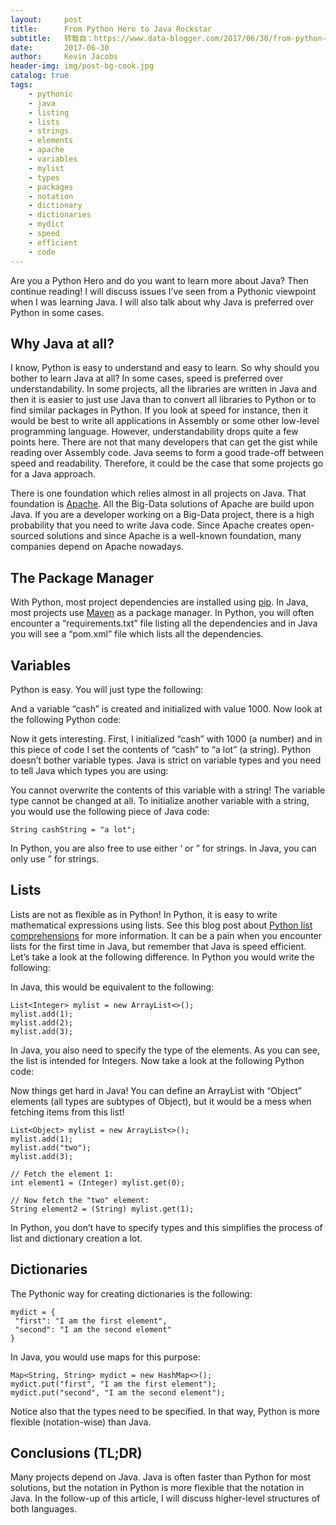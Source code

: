 ```yaml
---
layout:     post
title:      From Python Hero to Java Rockstar
subtitle:   转载自：https://www.data-blogger.com/2017/06/30/from-python-hero-to-java-rockstar/
date:       2017-06-30
author:     Kevin Jacobs
header-img: img/post-bg-cook.jpg
catalog: true
tags:
    - pythonic
    - java
    - listing
    - lists
    - strings
    - elements
    - apache
    - variables
    - mylist
    - types
    - packages
    - notation
    - dictionary
    - dictionaries
    - mydict
    - speed
    - efficient
    - code
---
```


Are you a Python Hero and do you want to learn more about Java? Then continue reading! I will discuss issues I’ve seen from a Pythonic viewpoint when I was learning Java. I will also talk about why Java is preferred over Python in some cases.



## Why Java at all?

I know, Python is easy to understand and easy to learn. So why should you bother to learn Java at all? In some cases, speed is preferred over understandability. In some projects, all the libraries are written in Java and then it is easier to just use Java than to convert all libraries to Python or to find similar packages in Python. If you look at speed for instance, then it would be best to write all applications in Assembly or some other low-level programming language. However, understandability drops quite a few points here. There are not that many developers that can get the gist while reading over Assembly code. Java seems to form a good trade-off between speed and readability. Therefore, it could be the case that some projects go for a Java approach.

There is one foundation which relies almost in all projects on Java. That foundation is [Apache](https://www.apache.org/). All the Big-Data solutions of Apache are build upon Java. If you are a developer working on a Big-Data project, there is a high probability that you need to write Java code. Since Apache creates open-sourced solutions and since Apache is a well-known foundation, many companies depend on Apache nowadays.

## The Package Manager

With Python, most project dependencies are installed using [pip](https://pypi.python.org/pypi/pip). In Java, most projects use [Maven](https://maven.apache.org/) as a package manager. In Python, you will often encounter a “requirements.txt” file listing all the dependencies and in Java you will see a “pom.xml” file which lists all the dependencies.

 

## Variables

Python is easy. You will just type the following:

And a variable “cash” is created and initialized with value 1000. Now look at the following Python code:

Now it gets interesting. First, I initialized “cash” with 1000 (a number) and in this piece of code I set the contents of “cash” to “a lot” (a string). Python doesn’t bother variable types. Java is strict on variable types and you need to tell Java which types you are using:

You cannot overwrite the contents of this variable with a string! The variable type cannot be changed at all. To initialize another variable with a string, you would use the following piece of Java code:

```
String cashString = "a lot";
```

In Python, you are also free to use either ‘ or ” for strings. In Java, you can only use ” for strings.

## Lists

Lists are not as flexible as in Python! In Python, it is easy to write mathematical expressions using lists. See this blog post about [Python list comprehensions](https://www.data-blogger.com/2017/11/16/python-list-comprehension) for more information. It can be a pain when you encounter lists for the first time in Java, but remember that Java is speed efficient. Let’s take a look at the following difference. In Python you would write the following:

In Java, this would be equivalent to the following:

```
List<Integer> mylist = new ArrayList<>();
mylist.add(1);
mylist.add(2);
mylist.add(3);
```

In Java, you also need to specify the type of the elements. As you can see, the list is intended for Integers. Now take a look at the following Python code:

Now things get hard in Java! You can define an ArrayList with “Object” elements (all types are subtypes of Object), but it would be a mess when fetching items from this list!

```
List<Object> mylist = new ArrayList<>();
mylist.add(1);
mylist.add("two");
mylist.add(3);

// Fetch the element 1:
int element1 = (Integer) mylist.get(0);

// Now fetch the "two" element:
String element2 = (String) mylist.get(1);
```

In Python, you don’t have to specify types and this simplifies the process of list and dictionary creation a lot.

## Dictionaries

The Pythonic way for creating dictionaries is the following:

```
mydict = {
 "first": "I am the first element",
 "second": "I am the second element"
}
```

In Java, you would use maps for this purpose:

```
Map<String, String> mydict = new HashMap<>();
mydict.put("first", "I am the first element");
mydict.put("second", "I am the second element");
```

Notice also that the types need to be specified. In that way, Python is more flexible (notation-wise) than Java.

## Conclusions (TL;DR)

Many projects depend on Java. Java is often faster than Python for most solutions, but the notation in Python is more flexible that the notation in Java. In the follow-up of this article, I will discuss higher-level structures of both languages.



 
